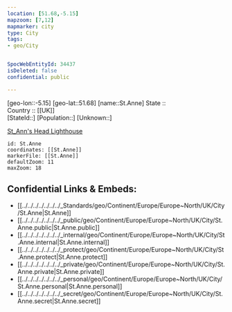 ```yaml
---
location: [51.68,-5.15] 
mapzoom: [7,12] 
mapmarker: city 
type: City
tags:
- geo/City


SpocWebEntityId: 34437
isDeleted: false
confidential: public

---
```

[geo-lon::-5.15] 
[geo-lat::51.68] 
[name::St.Anne] 
State ::  
Country :: [[UK]]  
[StateId::] 
[Population::] 
[Unknown::] 

  
[St_Ann's Head Lighthouse](https://en.wikipedia.org/wiki/St_Ann%27s_Head_Lighthouse)

```leaflet
id: St.Anne
coordinates: [[St.Anne]] 
markerFile: [[St.Anne]] 
defaultZoom: 11 
maxZoom: 18
```


## Confidential Links & Embeds: 
- [[../../../../../../../_Standards/geo/Continent/Europe/Europe~North/UK/City/St.Anne|St.Anne]] 
- [[../../../../../../../_public/geo/Continent/Europe/Europe~North/UK/City/St.Anne.public|St.Anne.public]] 
- [[../../../../../../../_internal/geo/Continent/Europe/Europe~North/UK/City/St.Anne.internal|St.Anne.internal]] 
- [[../../../../../../../_protect/geo/Continent/Europe/Europe~North/UK/City/St.Anne.protect|St.Anne.protect]] 
- [[../../../../../../../_private/geo/Continent/Europe/Europe~North/UK/City/St.Anne.private|St.Anne.private]] 
- [[../../../../../../../_personal/geo/Continent/Europe/Europe~North/UK/City/St.Anne.personal|St.Anne.personal]] 
- [[../../../../../../../_secret/geo/Continent/Europe/Europe~North/UK/City/St.Anne.secret|St.Anne.secret]] 
